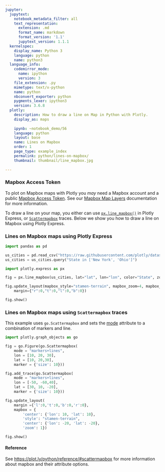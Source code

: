 ```yaml
---
jupyter:
  jupytext:
    notebook_metadata_filter: all
    text_representation:
      extension: .md
      format_name: markdown
      format_version: '1.1'
      jupytext_version: 1.1.1
  kernelspec:
    display_name: Python 3
    language: python
    name: python3
  language_info:
    codemirror_mode:
      name: ipython
      version: 3
    file_extension: .py
    mimetype: text/x-python
    name: python
    nbconvert_exporter: python
    pygments_lexer: ipython3
    version: 3.6.8
  plotly:
    description: How to draw a line on Map in Python with Plotly.
    display_as: maps
    
    ipynb: ~notebook_demo/56
    language: python
    layout: base
    name: Lines on Mapbox
    order: 1
    page_type: example_index
    permalink: python/lines-on-mapbox/
    thumbnail: thumbnail/line_mapbox.jpg
    
---
```


### Mapbox Access Token

To plot on Mapbox maps with Plotly you *may* need a Mapbox account and a public [Mapbox Access Token](https://www.mapbox.com/studio). See our [Mapbox Map Layers](/python/mapbox-layers/) documentation for more information.

To draw a line on your map, you either can use [`px.line_mapbox()`](https://www.plotly.express/plotly_express/#plotly_express.line_mapbox) in Plotly Express, or [`Scattermapbox`](https://plot.ly/python/reference/#scattermapbox) traces. Below we show you how to draw a line on Mapbox using Plotly Express.

### Lines on Mapbox maps using Plotly Express

```python
import pandas as pd

us_cities = pd.read_csv("https://raw.githubusercontent.com/plotly/datasets/master/us-cities-top-1k.csv")
us_cities = us_cities.query("State in ['New York', 'Ohio']")

import plotly.express as px

fig = px.line_mapbox(us_cities, lat="lat", lon="lon", color="State", zoom=3, height=300)

fig.update_layout(mapbox_style="stamen-terrain", mapbox_zoom=4, mapbox_center_lat = 41,
    margin={"r":0,"t":0,"l":0,"b":0})

fig.show()
```

### Lines on Mapbox maps using `Scattermapbox` traces

This example uses `go.Scattermapbox` and sets
the [mode](https://plot.ly/python/reference/#scattermapbox-mode) attribute to a combination of markers and line.

```python
import plotly.graph_objects as go

fig = go.Figure(go.Scattermapbox(
    mode = "markers+lines",
    lon = [10, 20, 30],
    lat = [10, 20,30],
    marker = {'size': 10}))

fig.add_trace(go.Scattermapbox(
    mode = "markers+lines",
    lon = [-50, -60,40],
    lat = [30, 10, -20],
    marker = {'size': 10}))

fig.update_layout(
    margin ={'l':0,'t':0,'b':0,'r':0},
    mapbox = {
        'center': {'lon': 10, 'lat': 10},
        'style': "stamen-terrain",
        'center': {'lon': -20, 'lat': -20},
        'zoom': 1})

fig.show()
```

#### Reference
See https://plot.ly/python/reference/#scattermapbox for more information about mapbox and their attribute options.
